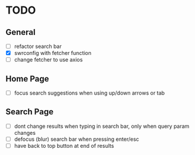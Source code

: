 # TODO

## General

- [ ] refactor search bar
- [x] swrconfig with fetcher function
- [ ] change fetcher to use axios

## Home Page

- [ ] focus search suggestions when using up/down arrows or tab

## Search Page

- [ ] dont change results when typing in search bar, only when query param changes
- [ ] defocus (blur) search bar when pressing enter/esc
- [ ] have back to top button at end of results
